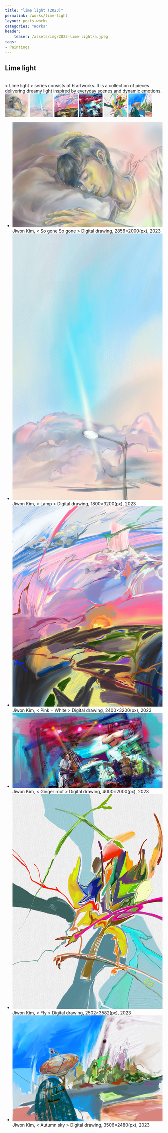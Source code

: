 ```yaml
---
title: "lime light (2023)"
permalink: /works/lime-light
layout: posts-works
categories: "Works"
header:
    teaser: /assets/img/2023-lime-light/a.jpeg
tags:
- Paintings
--- 
```


## Lime light
<br>
< Lime light > series consists of 6 artworks.  
It is a collection of pieces delivering dreamy light inspired by everyday scenes and dynamic emotions.
<div class="carousel-container">
<!-- Thumbnails -->
<div class="carousel-thumbnails">
    <img src="/assets/img/2023-lime-light/za.jpeg" width="75" height="75" data-index="0">
    <img src="/assets/img/2023-lime-light/zb.jpeg" width="75" height="75" data-index="1">
    <img src="/assets/img/2023-lime-light/zc.jpeg" width="75" height="75" data-index="2">
    <img src="/assets/img/2023-lime-light/zd.jpeg" width="75" height="75" data-index="3">
    <img src="/assets/img/2023-lime-light/ze.jpeg" width="75" height="75" data-index="4">
    <img src="/assets/img/2023-lime-light/zf.jpeg" width="75" height="75" data-index="5">
</div>
<!-- Main Carousel -->
<div class="glide glide-main">
    <div class="glide__track" data-glide-el="track">
    <ul class="glide__slides">
        <li class="glide__slide">
            <img src="/assets/img/2023-lime-light/a.jpeg">
            <div class="slide-caption">Jiwon Kim, < So gone So gone > Digital drawing, 2856×2000(px), 2023
            </div>
        </li>
        <li class="glide__slide">
            <img src="/assets/img/2023-lime-light/b.jpeg">
            <div class="slide-caption">Jiwon Kim, < Lamp > Digital drawing, 1800×3200(px), 2023</div>
        </li>
        <li class="glide__slide">
            <img src="/assets/img/2023-lime-light/c.jpeg">
            <div class="slide-caption">Jiwon Kim, < Pink + White > Digital drawing, 2400×3200(px), 2023</div>
        </li>
        <li class="glide__slide">
            <img src="/assets/img/2023-lime-light/d.jpeg">
            <div class="slide-caption">Jiwon Kim, < Ginger root > Digital drawing, 4000×2000(px), 2023</div>
        </li>
        <li class="glide__slide">
            <img src="/assets/img/2023-lime-light/e.jpeg">
            <div class="slide-caption">Jiwon Kim, < Fly > Digital drawing, 2502×3582(px), 2023</div>
        </li>
        <li class="glide__slide">
            <img src="/assets/img/2023-lime-light/f.jpeg">
            <div class="slide-caption">Jiwon Kim, < Autumn sky > Digital drawing, 3506×2480(px), 2023</div>
        </li>
    </ul>
    </div>
</div>
